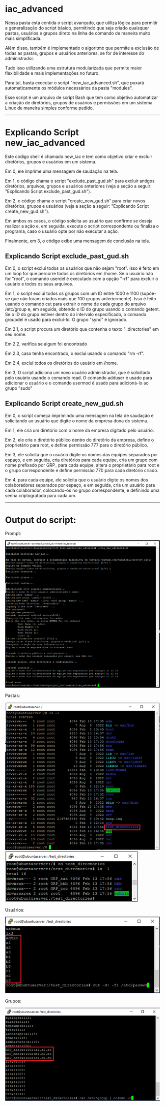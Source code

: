 # iac_advanced

Nessa pasta está contida o script avançado, que utiliza lógica para permitir a generalização do script básico, permitindo que seja criado quaisquer pastas, usuários e grupos direto na linha de comando de maneira muito mais simplificada. 

Além disso, também é implementado o algoritmo que permite a exclusão de todas as pastas, grupos e usuários anteriores, se for de interesse do administrador. 

Tudo isso utilizando uma estrutura modularizada que permite maior flexibilidade e mais implementações no futuro.

Para tal, basta executar o script "new_iac_advanced.sh", que puxará automaticamente os módulos necessários da pasta "modules".

Esse script é um arquivo de script Bash que tem como objetivo automatizar a criação de diretórios, grupos de usuários e permissões em um sistema Linux de maneira simples conforme pedido.

------
# Explicando Script new_iac_advanced

Este código shell é chamado new_iac e tem como objetivo criar e excluir diretórios, grupos e usuários em um sistema.

Em 0, ele imprime uma mensagem de saudação na tela.

Em 1, o código chama o script "exclude_past_gud.sh" para excluir antigos diretórios, arquivos, grupos e usuários anteriores (veja a seção a seguir: "Explicando Script exclude_past_gud.sh").

Em 2, o código chama o script "create_new_gud.sh" para criar novos diretórios, grupos e usuários (veja a seção a seguir: "Explicando Script create_new_gud.sh").

Em ambos os casos, o código solicita ao usuário que confirme se deseja realizar a ação e, em seguida, executa o script correspondente ou finaliza o programa, caso o usuário opte por não executar a ação.

Finalmente, em 3, o código exibe uma mensagem de conclusão na tela.

## Explicando Script exclude_past_gud.sh

Em 0, o script exclui todos os usuários que não sejam "root". Isso é feito em um loop for que percorre todos os diretórios em /home. Se o usuário não for "root", o comando userdel é executado com a opção "-rf" para excluir o usuário e todos os seus arquivos.

Em 1, o script exclui todos os grupos com um ID entre 1000 e 1100 (supõe-se que não foram criados mais que 100 grupos anteriormente). Isso é feito usando o comando cut para extrair o nome de cada grupo do arquivo /etc/group e, em seguida, obtendo o ID do grupo usando o comando getent. Se o ID do grupo estiver dentro do intervalo especificado, o comando groupdel é usado para excluí-lo. O grupo "sync" é ignorado.

Em 2.1, o script procura um diretório que contenha o texto "_directories" em seu nome. 

Em 2.2, verifica se algum foi encontrado

Em 2.3, caso tenha encontrado, o exclui usando o comando "rm -rf". 

Em 2.4, exclui todos os diretórios do usuário em /home.

Em 3, O script adiciona um novo usuário administrador, que é solicitado pelo usuário usando o comando read. O comando adduser é usado para adicionar o usuário e o comando usermod é usado para adicioná-lo ao grupo "sudo"


## Explicando Script create_new_gud.sh

Em 0, o script começa imprimindo uma mensagem na tela de saudação e solicitando ao usuário que digite o nome da empresa dona do sistema.

Em 1, ele cria um diretório com o nome da empresa digitado pelo usuário.

Em 2, ele cria o diretório público dentro do diretório da empresa, define o proprietário para root, e define permissão 777 para o diretório público.

Em 3, ele solicita que o usuário digite os nomes das equipes separados por espaço, e em seguida, cria diretórios para cada equipe, cria um grupo com nome prefixado por GRP_ para cada equipe, altera o proprietário para root e o grupo correspondente e define permissão 770 para cada diretório criado.

Em 4, para cada equipe, ele solicita que o usuário digite os nomes dos colaboradores separados por espaço, e em seguida, cria um usuário para cada colaborador, colocando-os no grupo correspondente, e definindo uma senha criptografada para cada um.

------
# Output do script:

Prompt:

![Prompt Advanced](../images/prompt_advanced.png)

Pastas:

![Directories Advanced1](../images/directories_advanced1.png)
![Directories Advanced2](../images/directories_advanced2.png)

Usuários:

![Users Advanced](../images/users_advanced.png)

Grupos:

![Groups Advanced](../images/groups_advanced.png)